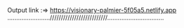 Output link :=> https://visionary-palmier-5f05a5.netlify.app
........................//////////////////////////................................
